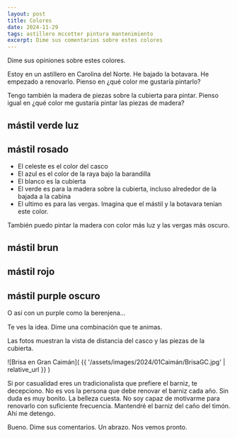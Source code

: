 ```yaml
---
layout: post
title: Colores
date: 2024-11-29
tags: astillero mccotter pintura mantenimiento
excerpt: Dime sus comentarios sobre estes colores
---
```


Dime sus opiniones sobre estes colores.

Estoy en un astillero en Carolina del Norte. He bajado la botavara.
He empezado a renovarlo. Pienso en ¿qué color me gustaría pintarlo?

Tengo también la madera de piezas sobre la cubierta para pintar.
Pienso igual en ¿qué color me gustaría pintar las piezas de madera?

## mástil verde luz

<div class="aside" style="margin-bottom: 2.0ex">
  <!-- bajamos el script primeramente, solo una vez -->
  <script src="https://coolors.co/palette-widget/widget.js"></script>
  <!-- el script -->
  <script data-id="05454105159880384">new CoolorsPaletteWidget(
    "05454105159880384", ["00c8f5","0053cf","f4f1de","415d43","e7ebc5"]);
  </script>
</div>

## mástil rosado

<div class="aside" style="margin-bottom: 2.0ex">
   <script data-id="09499974857965154">new CoolorsPaletteWidget(
     "09499974857965154", ["00c8f5","0053cf","f4f1de","415d43","e6aace"]);
   </script>
</div>

- El celeste es el color del casco
- El azul es el color de la raya bajo la barandilla
- El blanco es la cubierta
- El verde es para la madera sobre la cubierta, incluso alrededor de la
  bajada a la cabina
- El ultimo es para las vergas. Imagina que el mástil y la
  botavara tenían este color.

También puedo pintar la madera con color más luz y las vergas más oscuro.

## mástil brun

<div class="aside" style="margin-bottom: 2.0ex">
   <script data-id="03025829660908397">new CoolorsPaletteWidget(
     "03025829660908397", ["00c8f5","0053cf","f4f1de","109648","3d3522"]);
   </script>
</div>

## mástil rojo

<div class="aside" style="margin-bottom: 2.0ex">
   <script data-id="007409215205583652">new CoolorsPaletteWidget(
     "007409215205583652", ["00c8f5","0053cf","f4f1de","415d43","b02e0c"]);
   </script>
</div>

<div class="aside" style="margin-bottom: 2.0ex">
   <script data-id="007409215205583654">new CoolorsPaletteWidget(
     "007409215205583654", ["00c8f5","0053cf","f4f1de","109648","b02e0c"]);
   </script>
</div>

## mástil purple oscuro

O así con un purple como la berenjena...

<div class="aside" style="margin-bottom: 2.0ex">
   <script data-id="007409215205583653">new CoolorsPaletteWidget(
     "007409215205583653", ["00c8f5","0053cf","f4f1de","415d43","331e36"]);
   </script>
</div>

<div class="aside" style="margin-bottom: 2.0ex">
    <script data-id="06001363934904207">new CoolorsPaletteWidget(
      "06001363934904207", ["00c8f5","0053cf","f4f1de","109648","331e36"]);
   </script>
</div>

Te ves la idea. Dime una combinación que te animas.

Las fotos muestran la vista de distancia del casco y las piezas de la
cubierta.

![Brisa en Gran Caimán](
  {{ '/assets/images/2024/01Caimán/BrisaGC.jpg' | relative_url }}
)

Si por casualidad eres un tradicionalista que prefiere el barniz,
te decepciono. No es vos la persona que debe renovar el barniz
cada año. Sin duda es muy bonito. La belleza cuesta.
No soy capaz de motivarme para renovarlo con suficiente frecuencia.
Mantendré el barniz del caño del timón. Ahí me detengo.

Bueno. Dime sus comentarios. Un abrazo. Nos vemos pronto.

